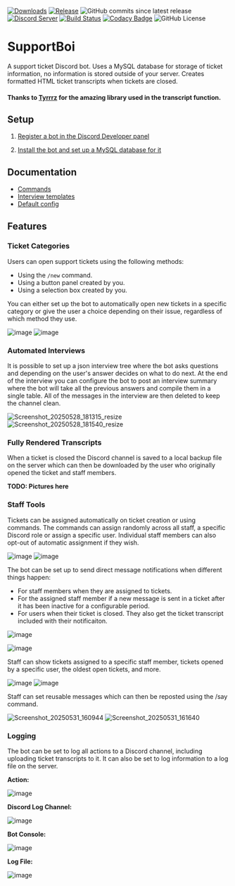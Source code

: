 [![Downloads](https://img.shields.io/github/downloads/KarlOfDuty/SupportBoi/total.svg)](https://github.com/KarlOfDuty/SupportBoi/releases) [![Release](https://img.shields.io/github/release/KarlofDuty/SupportBoi.svg)](https://github.com/KarlOfDuty/SupportBoi/releases) ![GitHub commits since latest release](https://img.shields.io/github/commits-since/karlofduty/supportboi/latest) [![Discord Server](https://img.shields.io/discord/430468637183442945.svg?label=discord)](https://discord.gg/C5qMvkj) [![Build Status](https://jenkins.karlofduty.com/job/DiscordBots/job/SupportBoi/job/main/badge/icon)](https://jenkins.karlofduty.com/blue/organizations/jenkins/DiscordBots%2FSupportBoi/activity) [![Codacy Badge](https://app.codacy.com/project/badge/Grade/756c69228dba49d78556fc464275e141)](https://app.codacy.com/gh/KarlOfDuty/SupportBoi/dashboard) ![GitHub License](https://img.shields.io/github/license/karlofduty/supportboi)
# SupportBoi

A support ticket Discord bot. Uses a MySQL database for storage of ticket information, no information is stored outside of your server. Creates formatted HTML ticket transcripts when tickets are closed.

#### Thanks to [Tyrrrz](https://github.com/Tyrrrz/DiscordChatExporter) for the amazing library used in the transcript function.

## Setup

1. [Register a bot in the Discord Developer panel](docs/RegisterBotApplication.md)

2. [Install the bot and set up a MySQL database for it](docs/Installation.md)

## Documentation

- [Commands](./docs/Commands.md)
- [Interview templates](./docs/InterviewTemplates.md)
- [Default config](./default_config.yml)

## Features

### Ticket Categories

Users can open support tickets using the following methods:
- Using the `/new` command.
- Using a button panel created by you.
- Using a selection box created by you.

You can either set up the bot to automatically open new tickets in a specific category or give the user a choice depending on their issue, regardless of which method they use.

![image](https://github.com/user-attachments/assets/318067b6-37ac-433f-885a-975aa2fd4e7c) ![image](https://github.com/user-attachments/assets/1f27ecf7-91cc-4f28-ae9d-c26b7fec4241)


### Automated Interviews

It is possible to set up a json interview tree where the bot asks questions and depending on the user's answer decides on what to do next. At the end of the interview you can configure the bot to post an interview summary where the bot will take all the previous answers and compile them in a single table. All of the messages in the interview are then deleted to keep the channel clean.

![Screenshot_20250528_181315_resize](https://github.com/user-attachments/assets/a81189a5-a330-42d8-8086-7490b1c1a564) ![Screenshot_20250528_181540_resize](https://github.com/user-attachments/assets/1f1f3e17-8dc6-4630-b1a6-3f01ec141b6a)


### Fully Rendered Transcripts

When a ticket is closed the Discord channel is saved to a local backup file on the server which can then be downloaded by the user who originally opened the ticket and staff members.

**TODO: Pictures here**


### Staff Tools

Tickets can be assigned automatically on ticket creation or using commands. The commands can assign randomly across all staff, a specific Discord role or assign a specific user. Individual staff members can also opt-out of automatic assignment if they wish.

![image](https://github.com/user-attachments/assets/279d2410-8fad-426c-b848-02c309b6d615) ![image](https://github.com/user-attachments/assets/3cbf67db-ce68-47c7-a551-d8857b1e8622)


The bot can be set up to send direct message notifications when different things happen:
- For staff members when they are assigned to tickets.
- For the assigned staff member if a new message is sent in a ticket after it has been inactive for a configurable period.
- For users when their ticket is closed. They also get the ticket transcript included with their notificaiton.

![image](https://github.com/user-attachments/assets/c5ac4000-701f-4cbd-86a8-e521a72d98f3)

![image](https://github.com/user-attachments/assets/37c804a0-d273-43df-a160-77f91b89fcdd) 

Staff can show tickets assigned to a specific staff member, tickets opened by a specific user, the oldest open tickets, and more.

![image](https://github.com/user-attachments/assets/0c2725a3-da6c-4c9a-a6d9-b55dce4cbf44) ![image](https://github.com/user-attachments/assets/a7e6f920-7306-450d-9580-962d05068b9d)

Staff can set reusable messages which can then be reposted using the /say command.

![Screenshot_20250531_160944](https://github.com/user-attachments/assets/59cc1c36-9d5f-427c-ad18-ac25e9b48787) ![Screenshot_20250531_161640](https://github.com/user-attachments/assets/920415bc-002e-490b-9447-e863d4c3b1c4)


### Logging

The bot can be set to log all actions to a Discord channel, including uploading ticket transcripts to it. It can also be set to log information to a log file on the server.

**Action:**

![image](https://github.com/user-attachments/assets/6baca401-d925-4632-a92d-9731dad0f60c)

**Discord Log Channel:**

![image](https://github.com/user-attachments/assets/21ff12f1-1fb9-42db-92ce-413a8e9aaf31)

**Bot Console:**

![image](https://github.com/user-attachments/assets/4b289b11-3896-4b74-85f1-969cf70bf529)

**Log File:**

![image](https://github.com/user-attachments/assets/b77b0587-5a33-4b99-ac2e-4955a415bace)

